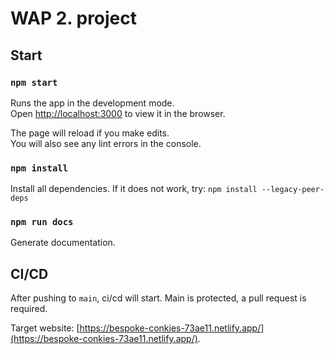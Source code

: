 # WAP 2. project

## Start

### `npm start`

Runs the app in the development mode.\
Open [http://localhost:3000](http://localhost:3000) to view it in the browser.

The page will reload if you make edits.\
You will also see any lint errors in the console.

### `npm install`

Install all dependencies. If it does not work, try: `npm install --legacy-peer-deps`

### `npm run docs`

Generate documentation.

## CI/CD

After pushing to `main`, ci/cd will start. Main is protected, a pull request is required. 

Target website: [https://bespoke-conkies-73ae11.netlify.app/](https://bespoke-conkies-73ae11.netlify.app/).
